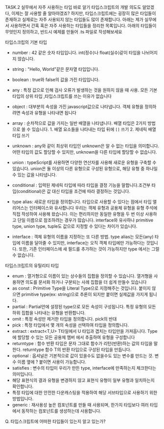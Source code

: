 TASK.2 실무에서 자주 사용하는 타입 바로 알기
타입스크립트의 개발 의도도 알았겠다, 이제는 잘 사용할 줄 알아야겠죠?
하지만, 타입스크립트에는 굉장히 많은 타입들이 존재하고 실제로는 자주 사용되지 않는 타입들도 많이 존재합니다. 아래는 제가 실무에서 사용하면서 간혹 혹은 자주 사용하는 타입들을 정리한 목록입니다.
아래의 타입들이 무엇인지 정의하고, 반드시 예제를 만들어 .ts 파일로 작성해보세요

타입스크립의 기본 타입

- number : 42 같은 숫자 타입입니다. int(정수)나 float(실수)같이 타입을 나뉘어지지 않습니다.
- string : "Hello, World"같은 문자열 타입입니다.
- boolean : true와 false의 값을 가진 타입입니다.
- any : 특정 값으로 인해 검사 오류가 발생하는 것을 원하지 않을 때 사용. 모든 기본 타입의 상위 타입 ,타입스크립트를 쓰는 이유가 없습니다
- object : 대부분의 속성을 가진 javascript값으로 나타냅니다. 객체 유형을 정의하려면 속성과 유형을 나타내면 됩니다
- array : 순차적으로 값을 가지는 일반 배열을 나타냅니다. 배열 타입은 2가지 방법으로 쓸 수 있습니다. 1. 배열 요소들을 나타내는 타입 뒤에 `[]` 쓰기 2. 제네릭 배열 타입 쓰기
- unknown : any와 같이 최상위 타입인 unknown은 알 수 없는 타입을 의미합니다.
  어떤 타입의 값도 할당할 수 있지만, unknown을 다른 타입에 할당할 수 없습니다.
- union : typeScript를 사용하면 다양한 연산자를 사용해 새로운 유형을 구축할 수 있습니다. union은 둘 이상의 다른 유형으로 구성된
  유형으로, 해당 유형 중 하나일 수 있는 값을 나타냅니다.
- conditional : 입력된 제네릭 타입에 따라 타입을 결정 기능을 말합니다.조건부 타입(conditional)은 값 대신 타입을
  조건에 따라 결정하는 것입니다.

- type alias: 새로운 타입을 정의합니다. 타입으로 사용할 수 있다는 점에서 타입 앨리어스는 인터페이스와 유사합니다
  우리는 객체 유형과 공용체 유형을 유형 주석에 직접 작성하여 사용해 왔습니다. 이는 편리하지만 동일한 유형을 두 번 이상 사용하고 단일 이름으로 참조하려는 경우가 많습니다. interface와 유사하나 primitive type, union type, tuple도 값으로 지정할 수 있다는 차이가 있습니다.

- interface : 객체 유형의 이름을 지정하는 또 다른 방법. type alias는 모든(any) 타입에 이름을 달아줄 수 있지만,
  interface는 오직 객체 타입에만 가능하다는 것입니다. 또한, 기존 인터페이스에 새 필드를 추가하는 것이 가능하지만 type 에서는 그럴 수 없습니다.

타입스크립트의 유틸리티 타입

- enum : 열거형으로 이름이 있는 상수들의 집합을 정의할 수 있습니다. 열거형을 사용하면 의도를 문서화 하거나 구분되는 사례 집합을 더 쉽게 만들수 있습니다
- as const : Primitive Type을 Literal Type으로 지정해주는 것입니다. 붙이지 않으면 primitive type(ex: string)으로 추론이 되지만 붙이면 실제값을 가지게 됩니다.
- partial : Partial<type>안에 설정된 type으로 모든 속성이 구성됩니다. 특정 유형의 모든 하위 집합을 나타내는 유형을 반환합니다.
- omit : 특정 속성만 제거한 타입을 정의합니다. pick의 반대
- pick : 특정 타입에서 몇 개의 속성을 선택하여 타입을 정의합니다.
- extract : extract<T,U> T타일에서 U 타입과 겹치는 타입만을 가져옵니다. Type에 할당할 수 있는 모든 공용체 멤버 에서 추출하여 유형을 구성합니다
- returntype : 함수 반환 타입은 문자 그대로 함수가 리턴(반환)하는 값의 타입을 말한다. returntype<T> 함수 T의 반환 타입으로 구성된 타입을 만듭니다.
- optional : 옵셔널은 기본적으로 값이 있을수도 없을수도 있는 변수를 만드는 것. 변수 이름 옆에 ? 붙이면 사용이 가능합니다.
- satisfies : 변수의 타입이 우리가 만든 type, interface에 만족하는지 체크한다는 의미입니다.
- 해당 표현식의 결과 유형을 변경하지 않고 표현식 유형이 일부 유형과 일치하는지 확인합니다.
- 특정 타입에 대한 안전한 다운캐스팅을 적용하여 해당 서브타입으로 사용하기 위한 방법입니다.
- generic : 재사용성 높은 컴포넌트를 만들 때 사용되며, 한가지 타입보다 여러 타입에서 동작하는 컴포넌트를 생성하는데 사용합니다.

Q. 타입스크립트에 어떠한 타입들이 있는지 알고 있는가?

